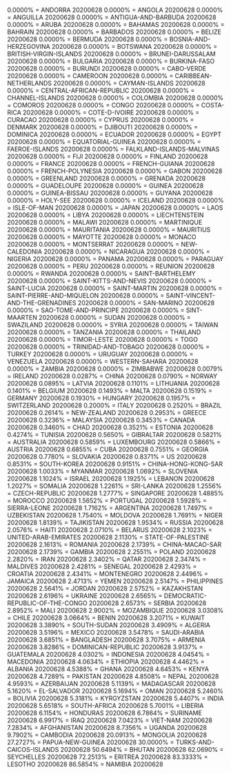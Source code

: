 0.0000% = ANDORRA 20200628 
0.0000% = ANGOLA 20200628 
0.0000% = ANGUILLA 20200628 
0.0000% = ANTIGUA-AND-BARBUDA 20200628 
0.0000% = ARUBA 20200628 
0.0000% = BAHAMAS 20200628 
0.0000% = BAHRAIN 20200628 
0.0000% = BARBADOS 20200628 
0.0000% = BELIZE 20200628 
0.0000% = BERMUDA 20200628 
0.0000% = BOSNIA-AND-HERZEGOVINA 20200628 
0.0000% = BOTSWANA 20200628 
0.0000% = BRITISH-VIRGIN-ISLANDS 20200628 
0.0000% = BRUNEI-DARUSSALAM 20200628 
0.0000% = BULGARIA 20200628 
0.0000% = BURKINA-FASO 20200628 
0.0000% = BURUNDI 20200628 
0.0000% = CABO-VERDE 20200628 
0.0000% = CAMEROON 20200628 
0.0000% = CARIBBEAN-NETHERLANDS 20200628 
0.0000% = CAYMAN-ISLANDS 20200628 
0.0000% = CENTRAL-AFRICAN-REPUBLIC 20200628 
0.0000% = CHANNEL-ISLANDS 20200628 
0.0000% = COLOMBIA 20200628 
0.0000% = COMOROS 20200628 
0.0000% = CONGO 20200628 
0.0000% = COSTA-RICA 20200628 
0.0000% = COTE-D-IVOIRE 20200628 
0.0000% = CURACAO 20200628 
0.0000% = CYPRUS 20200628 
0.0000% = DENMARK 20200628 
0.0000% = DJIBOUTI 20200628 
0.0000% = DOMINICA 20200628 
0.0000% = ECUADOR 20200628 
0.0000% = EGYPT 20200628 
0.0000% = EQUATORIAL-GUINEA 20200628 
0.0000% = FAEROE-ISLANDS 20200628 
0.0000% = FALKLAND-ISLANDS-MALVINAS 20200628 
0.0000% = FIJI 20200628 
0.0000% = FINLAND 20200628 
0.0000% = FRANCE 20200628 
0.0000% = FRENCH-GUIANA 20200628 
0.0000% = FRENCH-POLYNESIA 20200628 
0.0000% = GABON 20200628 
0.0000% = GREENLAND 20200628 
0.0000% = GRENADA 20200628 
0.0000% = GUADELOUPE 20200628 
0.0000% = GUINEA 20200628 
0.0000% = GUINEA-BISSAU 20200628 
0.0000% = GUYANA 20200628 
0.0000% = HOLY-SEE 20200628 
0.0000% = ICELAND 20200628 
0.0000% = ISLE-OF-MAN 20200628 
0.0000% = JAPAN 20200628 
0.0000% = LAOS 20200628 
0.0000% = LIBYA 20200628 
0.0000% = LIECHTENSTEIN 20200628 
0.0000% = MALAWI 20200628 
0.0000% = MARTINIQUE 20200628 
0.0000% = MAURITANIA 20200628 
0.0000% = MAURITIUS 20200628 
0.0000% = MAYOTTE 20200628 
0.0000% = MONACO 20200628 
0.0000% = MONTSERRAT 20200628 
0.0000% = NEW-CALEDONIA 20200628 
0.0000% = NICARAGUA 20200628 
0.0000% = NIGERIA 20200628 
0.0000% = PANAMA 20200628 
0.0000% = PARAGUAY 20200628 
0.0000% = PERU 20200628 
0.0000% = REUNION 20200628 
0.0000% = RWANDA 20200628 
0.0000% = SAINT-BARTHELEMY 20200628 
0.0000% = SAINT-KITTS-AND-NEVIS 20200628 
0.0000% = SAINT-LUCIA 20200628 
0.0000% = SAINT-MARTIN 20200628 
0.0000% = SAINT-PIERRE-AND-MIQUELON 20200628 
0.0000% = SAINT-VINCENT-AND-THE-GRENADINES 20200628 
0.0000% = SAN-MARINO 20200628 
0.0000% = SAO-TOME-AND-PRINCIPE 20200628 
0.0000% = SINT-MAARTEN 20200628 
0.0000% = SUDAN 20200628 
0.0000% = SWAZILAND 20200628 
0.0000% = SYRIA 20200628 
0.0000% = TAIWAN 20200628 
0.0000% = TANZANIA 20200628 
0.0000% = THAILAND 20200628 
0.0000% = TIMOR-LESTE 20200628 
0.0000% = TOGO 20200628 
0.0000% = TRINIDAD-AND-TOBAGO 20200628 
0.0000% = TURKEY 20200628 
0.0000% = URUGUAY 20200628 
0.0000% = VENEZUELA 20200628 
0.0000% = WESTERN-SAHARA 20200628 
0.0000% = ZAMBIA 20200628 
0.0000% = ZIMBABWE 20200628 
0.0079% = IRELAND 20200628 
0.0287% = CHINA 20200628 
0.0790% = NORWAY 20200628 
0.0895% = LATVIA 20200628 
0.1101% = LITHUANIA 20200628 
0.1401% = BELGIUM 20200628 
0.1493% = MALTA 20200628 
0.1519% = GERMANY 20200628 
0.1930% = HUNGARY 20200628 
0.1957% = SWITZERLAND 20200628 
0.2000% = ITALY 20200628 
0.2520% = BRAZIL 20200628 
0.2614% = NEW-ZEALAND 20200628 
0.2953% = GREECE 20200628 
0.3236% = MALAYSIA 20200628 
0.3453% = CANADA 20200628 
0.3460% = CHAD 20200628 
0.3521% = ESTONIA 20200628 
0.4274% = TUNISIA 20200628 
0.5650% = GIBRALTAR 20200628 
0.5821% = AUSTRALIA 20200628 
0.5859% = LUXEMBOURG 20200628 
0.5866% = AUSTRIA 20200628 
0.6855% = CUBA 20200628 
0.7551% = GEORGIA 20200628 
0.7780% = SLOVAKIA 20200628 
0.8371% = US 20200628 
0.8531% = SOUTH-KOREA 20200628 
0.9151% = CHINA-HONG-KONG-SAR 20200628 
1.0033% = MYANMAR 20200628 
1.0692% = SLOVENIA 20200628 
1.1024% = ISRAEL 20200628 
1.1925% = LEBANON 20200628 
1.2027% = SOMALIA 20200628 
1.2261% = SRI-LANKA 20200628 
1.2556% = CZECH-REPUBLIC 20200628 
1.2777% = SINGAPORE 20200628 
1.4885% = MOROCCO 20200628 
1.5652% = PORTUGAL 20200628 
1.5928% = SIERRA-LEONE 20200628 
1.7162% = ARGENTINA 20200628 
1.7497% = UZBEKISTAN 20200628 
1.7540% = MOLDOVA 20200628 
1.7691% = NIGER 20200628 
1.8139% = TAJIKISTAN 20200628 
1.9534% = RUSSIA 20200628 
2.0576% = HAITI 20200628 
2.0710% = BELARUS 20200628 
2.1023% = UNITED-ARAB-EMIRATES 20200628 
2.1130% = STATE-OF-PALESTINE 20200628 
2.1613% = ROMANIA 20200628 
2.1739% = CHINA-MACAO-SAR 20200628 
2.1739% = GAMBIA 20200628 
2.2551% = POLAND 20200628 
2.2820% = IRAN 20200628 
2.3402% = QATAR 20200628 
2.3474% = MALDIVES 20200628 
2.4281% = SENEGAL 20200628 
2.4293% = CROATIA 20200628 
2.4341% = MONTENEGRO 20200628 
2.4496% = JAMAICA 20200628 
2.4713% = YEMEN 20200628 
2.5147% = PHILIPPINES 20200628 
2.5641% = JORDAN 20200628 
2.5752% = KAZAKHSTAN 20200628 
2.6196% = UKRAINE 20200628 
2.6565% = DEMOCRATIC-REPUBLIC-OF-THE-CONGO 20200628 
2.6573% = SERBIA 20200628 
2.8952% = MALI 20200628 
2.9002% = MOZAMBIQUE 20200628 
3.0308% = CHILE 20200628 
3.0664% = BENIN 20200628 
3.2071% = KUWAIT 20200628 
3.3890% = SOUTH-SUDAN 20200628 
3.4909% = ALGERIA 20200628 
3.5196% = MEXICO 20200628 
3.5478% = SAUDI-ARABIA 20200628 
3.6851% = BANGLADESH 20200628 
3.7075% = ARMENIA 20200628 
3.8286% = DOMINICAN-REPUBLIC 20200628 
3.9137% = GUATEMALA 20200628 
4.0302% = INDONESIA 20200628 
4.0454% = MACEDONIA 20200628 
4.0634% = ETHIOPIA 20200628 
4.4462% = ALBANIA 20200628 
4.5388% = GHANA 20200628 
4.6453% = KENYA 20200628 
4.7289% = PAKISTAN 20200628 
4.8508% = NEPAL 20200628 
4.9593% = AZERBAIJAN 20200628 
5.1139% = MADAGASCAR 20200628 
5.1620% = EL-SALVADOR 20200628 
5.1694% = OMAN 20200628 
5.2460% = BOLIVIA 20200628 
5.3181% = KYRGYZSTAN 20200628 
5.4407% = INDIA 20200628 
5.6518% = SOUTH-AFRICA 20200628 
5.7001% = LIBERIA 20200628 
6.1154% = HONDURAS 20200628 
6.7864% = SURINAME 20200628 
6.9917% = IRAQ 20200628 
7.0423% = VIET-NAM 20200628 
7.2834% = AFGHANISTAN 20200628 
8.7356% = UGANDA 20200628 
9.7902% = CAMBODIA 20200628 
20.0913% = MONGOLIA 20200628 
27.2727% = PAPUA-NEW-GUINEA 20200628 
30.0000% = TURKS-AND-CAICOS-ISLANDS 20200628 
50.6494% = BHUTAN 20200628 
62.0690% = SEYCHELLES 20200628 
72.2513% = ERITREA 20200628 
83.3333% = LESOTHO 20200628 
86.5854% = NAMIBIA 20200628 
